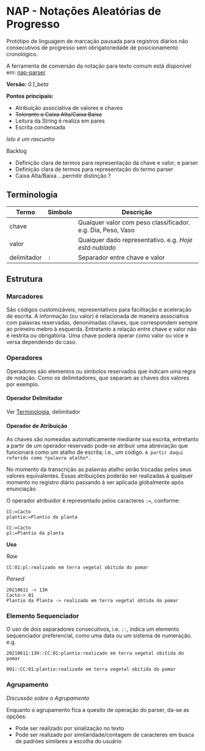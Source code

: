 # NAP - Notações Aleatórias de Progresso

Protótipo de linguagem de marcação pausada para registros diários não consecutivos de progresso sem obrigatoriedade de posicionamento cronológico.

A ferramenta de conversão da notação para texto comum está disponível em: [nap-parser](https://thethales.github.io/nap-parser/)


**Versão:** *0.1_beta*



**Pontos principais:**

- Atribuição associativa de valores e chaves
- ~~Tolerante a Caixa Alta/Caixa Baixa~~
- Leitura da String é realiza em pares
- Escrita condensada

*Isto é um rascunho*

Backlog
- Definição clara de termos para representação da chave e valor; e parser
- Definição clara de termos para representação do termo parser
- Caixa Alta/Baixa ...permitir distinção ?

## Terminologia

|Termo          |Simbolo    |Descrição                                              |
|---------------|-----------|-------------------------------------------------------|
|chave          |           |Qualquer valor com peso classificador. e.g. Dia, Peso, Vaso|
|valor          |           |Qualquer dado representativo. e.g. *Hoje está nublado* |
|delimitador    |```:```    |Separador entre chave e valor                        |

## Estrutura

### Marcadores

São códigos customizáveis, representativos para facilitação e aceleração de escrita. A informação (ou valor) é relacionada de maneira associativa com palavras reservadas, denonimadas chaves, que correspondem sempre ao primeiro mebro à esquerda. 
Entretanto a relação entre chave e valor não é restrita ou obrigatória. Uma chave poderá operar como valor ou vice e versa dependendo do caso.

### Operadores

Operadores são elementos ou simbolos reservados que indicam uma regra de notação. Como os delimitadores, que separam as chaves dos valores por exemplo.
#### Operador Delimitador

Ver [Terminologia](##Terminologia), delimitador
#### Operador de Atribuição

As chaves são nomeadas automaticamente mediante sua escrita, entretanto a partir de um operador reservado pode-se atribuir uma abreviação que funcionará como um atalho de escrita; i.e., um código. 
```A partir daqui referido como *palavra atalho*.```

No momento da transcrição as palavras atalho serão trocadas pelos seus valores equivalentes.
Essas atribuições poderão ser realizadas à qualquer momento no registro diário passando à ser aplicada globalmente após enunciação.

O operador atribuidor é representado pelos caracteres ```:=```, conforme:

```
CC:=Cacto
plantio:=Plantio da planta
```

```
CC:=Cacto
pl:=Plantio da planta
```
**Uso**


*Raw*
```
CC:01:pl:realizado em terra vegetal obitida do pomar
```

*Parsed*
```
20210611 -> 13H
Cacto-> 01
Plantio da Planta -> realizado em terra vegetal obtida do pomar
```


### Elemento Sequenciador

O uso de dois separadores consecutivos, i.e.  ```::```, indica um elemento sequenciador preferencial, como uma data ou um sistema de numeração. e.g.

```
20210611:13H::CC:01:plantio:realizado em terra vegetal obitida do pomar
```
```
001::CC:01:plantio:realizado em terra vegetal obitida do pomar
```

### Agrupamento



*Discussão sobre o Agrupamento*

Enquanto o agrupamento fica a quesito de operação do parser, da-se as opções:
- Pode ser realizado por sinalização no texto
- Pode ser realizado por similaridade/contagem de caracteres em busca de padrões similares a escolha do usuário







